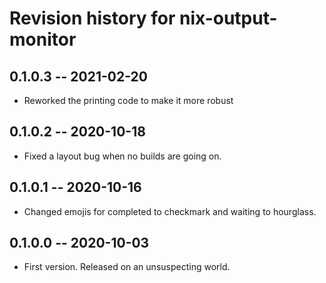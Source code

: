# Revision history for nix-output-monitor

## 0.1.0.3 -- 2021-02-20

* Reworked the printing code to make it more robust

## 0.1.0.2 -- 2020-10-18

* Fixed a layout bug when no builds are going on.

## 0.1.0.1 -- 2020-10-16

* Changed emojis for completed to checkmark and waiting to hourglass.

## 0.1.0.0 -- 2020-10-03

* First version. Released on an unsuspecting world.
